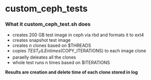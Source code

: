 # custom_ceph_tests

### What it custom_ceph_test.sh does
  - creates 200 GB test image in ceph via rbd and formats it to ext4
  - creates snapshot test image
  - creates n clones based on $THREADS
  - copies $TEST_FILE n times ($COPY_ITERATIONS)  to each image clone
  - paraelly deleates all the clones
  - whole test runs n times based on $ITERATIONS
  
**Results are creation and delete time of each clone stored in log**

